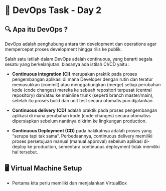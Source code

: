 # 📘 DevOps Task - Day 2
## 🔍 Apa itu DevOps ?
DevOps adalah penghubung antara tim development dan operations agar mempercepat proses development hingga rilis ke publik.

Salah satu istilah dalam DevOps adalah continuous, yang berarti segala sesatu yang berkelanjutan. biasanya ada istilah CI/CD yaitu :

- **Continuous integration (CI)** merupakan praktik pada proses pengembangan aplikasi di mana Developer dengan rutin dan teratur memasukkan (commit) atau menggabungkan (merge) setiap perubahan kode (code changes) mereka ke sebuah repositori terpusat (central repository) dan/atau ke mainline trunk (seperti branch master/main), setelah itu proses build dan unit test secara otomatis pun dijalankan.

- **Continuous delivery (CD)** adalah praktik pada proses pengembangan aplikasi di mana perubahan kode (code changes) secara otomatiss dipersiapkan sebelum nantinya dikirim ke lingkungan production.

- **Continuous Deployment (CD)** pada hakikatnya adalah proses yang “serupa tapi tak sama”. Perbedaannya, continuous delivery memiliki proses persetujuan manual (manual approval) sebelum aplikasi di-deploy ke production, sementara continuous deployment tidak memiliki hal tersebut.

## 🖥️ Virtual Machine Setup 
- Pertama kita perlu memiliki dan menjalankan VirtualBox
